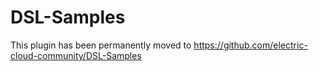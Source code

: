 # DSL-Samples


This plugin has been permanently moved to https://github.com/electric-cloud-community/DSL-Samples
